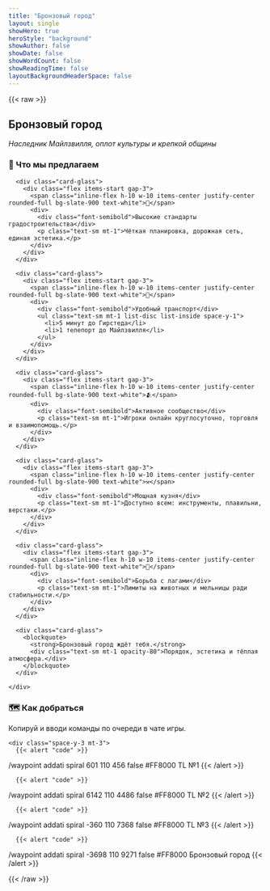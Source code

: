 ```yaml
---
title: "Бронзовый город"
layout: single
showHero: true
heroStyle: "background"
showAuthor: false
showDate: false
showWordCount: false
showReadingTime: false
layoutBackgroundHeaderSpace: false
---
```


{{< raw >}}
<div class="not-prose space-y-8">

  <div class="card-glass">
<h2>Бронзовый город</h2>
<p><em>Наследник Майлзвилля, оплот культуры и крепкой общины</em></p>
  </div>

  <section>
    <h3 class="mb-3 text-lg font-semibold">🌆 Что мы предлагаем</h3>
    <div class="grid grid-cols-1 md:grid-cols-2 lg:grid-cols-3 gap-4">

      <div class="card-glass">
        <div class="flex items-start gap-3">
          <span class="inline-flex h-10 w-10 items-center justify-center rounded-full bg-slate-900 text-white">🧱</span>
          <div>
            <div class="font-semibold">Высокие стандарты градостроительства</div>
            <p class="text-sm mt-1">Чёткая планировка, дорожная сеть, единая эстетика.</p>
          </div>
        </div>
      </div>

      <div class="card-glass">
        <div class="flex items-start gap-3">
          <span class="inline-flex h-10 w-10 items-center justify-center rounded-full bg-slate-900 text-white">🚋</span>
          <div>
            <div class="font-semibold">Удобный транспорт</div>
            <ul class="text-sm mt-1 list-disc list-inside space-y-1">
              <li>5 минут до Гирстеда</li>
              <li>1 телепорт до Майлзвилля</li>
            </ul>
          </div>
        </div>
      </div>

      <div class="card-glass">
        <div class="flex items-start gap-3">
          <span class="inline-flex h-10 w-10 items-center justify-center rounded-full bg-slate-900 text-white">🫂</span>
          <div>
            <div class="font-semibold">Активное сообщество</div>
            <p class="text-sm mt-1">Игроки онлайн круглосуточно, торговля и взаимопомощь.</p>
          </div>
        </div>
      </div>

      <div class="card-glass">
        <div class="flex items-start gap-3">
          <span class="inline-flex h-10 w-10 items-center justify-center rounded-full bg-slate-900 text-white">⚒️</span>
          <div>
            <div class="font-semibold">Мощная кузня</div>
            <p class="text-sm mt-1">Доступно всем: инструменты, плавильни, верстаки.</p>
          </div>
        </div>
      </div>

      <div class="card-glass">
        <div class="flex items-start gap-3">
          <span class="inline-flex h-10 w-10 items-center justify-center rounded-full bg-slate-900 text-white">🐑</span>
          <div>
            <div class="font-semibold">Борьба с лагами</div>
            <p class="text-sm mt-1">Лимиты на животных и мельницы ради стабильности.</p>
          </div>
        </div>
      </div>

      <div class="card-glass">
        <blockquote>
          <strong>Бронзовый город ждёт тебя.</strong>
          <div class="text-sm mt-1 opacity-80">Порядок, эстетика и тёплая атмосфера.</div>
        </blockquote>
      </div>

    </div>
  </section>

  <section>
    <h3 class="mb-3 text-lg font-semibold">🗺️ Как добраться</h3>
    <p class="opacity-90">Копируй и вводи команды по очереди в чате игры.</p>

    <div class="space-y-3 mt-3">
      {{< alert "code" >}}
/waypoint addati spiral 601 110 456 false #FF8000 TL №1
      {{< /alert >}}

      {{< alert "code" >}}
/waypoint addati spiral 6142 110 4486 false #FF8000 TL №2
      {{< /alert >}}

      {{< alert "code" >}}
/waypoint addati spiral -360 110 7368 false #FF8000 TL №3
      {{< /alert >}}

      {{< alert "code" >}}
/waypoint addati spiral -3698 110 9271 false #FF8000 Бронзовый город
      {{< /alert >}}
    </div>
  </section>

</div>
{{< /raw >}}
